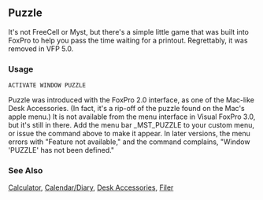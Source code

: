 ## Puzzle

It's not FreeCell or Myst, but there's a simple little game that was built into FoxPro to help you pass the time waiting for a printout. Regrettably, it was removed in VFP 5.0.

### Usage

```foxpro
ACTIVATE WINDOW PUZZLE
```

Puzzle was introduced with the FoxPro 2.0 interface, as one of the Mac-like Desk Accessories. (In fact, it's a rip-off of the puzzle found on the Mac's apple menu.) It is not available from the menu interface in Visual FoxPro 3.0, but it's still in there. Add the menu bar _MST_PUZZLE to your custom menu, or issue the command above to make it appear. In later versions, the menu errors with "Feature not available," and the command complains, "Window 'PUZZLE' has not been defined."

### See Also

[Calculator](s4g263.md), [Calendar/Diary](s4g264.md), [Desk Accessories](s4g566.md), [Filer](s4g361.md)